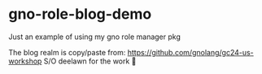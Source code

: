 # gno-role-blog-demo
Just an example of using my gno role manager pkg

The blog realm is copy/paste from: https://github.com/gnolang/gc24-us-workshop
S/O deelawn for the work 💪